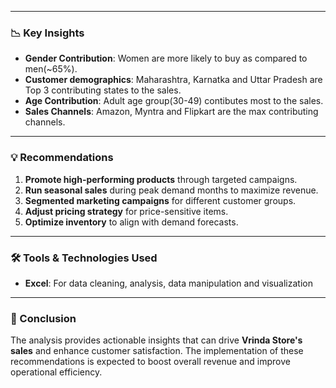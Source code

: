 
---

### 📉 Key Insights

- **Gender Contribution**: Women are more likely to buy as compared to men(~65%).
- **Customer demographics**: Maharashtra, Karnatka and Uttar Pradesh are Top 3 contributing states to the sales.
- **Age Contribution**: Adult age group(30-49) contibutes most to the sales.
- **Sales Channels**: Amazon, Myntra and Flipkart are the max contributing channels.

---

### 💡 Recommendations

1. **Promote high-performing products** through targeted campaigns.
2. **Run seasonal sales** during peak demand months to maximize revenue.
3. **Segmented marketing campaigns** for different customer groups.
4. **Adjust pricing strategy** for price-sensitive items.
5. **Optimize inventory** to align with demand forecasts.

---

### 🛠️ Tools & Technologies Used

- **Excel**: For data cleaning, analysis, data manipulation and visualization



---

### 📝 Conclusion

The analysis provides actionable insights that can drive **Vrinda Store's sales** and enhance customer satisfaction. The implementation of these recommendations is expected to boost overall revenue and improve operational efficiency.

